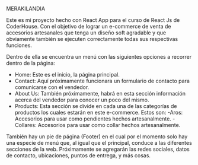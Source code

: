 MERAKILANDIA

Este es mi proyecto hecho con React App para el curso de React Js de CoderHouse. 
Con el objetivo de lograr un e-commerce de venta de accesorios artesanales que tenga un diseño soft agradable y que obviamente también se ejecuten correctamente todas sus respectivas funciones.

Dentro de ella se encuentra un menú con las siguientes opciones a recorrer dentro de la página:
* Home: Este es el inicio, la página principal.
* Contact: Aquí próximamente funcionara un formulario de contacto para comunicarse con el vendedor.
* About Us: También próximamente, habrá en esta sección información acerca del vendedor para conocer un poco del mismo.
* Products: Esta sección se divide en cada una de las categorías de productos los cuales estarán en este e-commerce. Estos son:
     -Aros: Accesorios para usar como pendientes hechos artesanalmente.
     -Collares: Accesorios para usar como collar hechos artesanalmente.
    
También hay un pie de página (Footer) en el cual por el momento solo hay una especie de menú que, al igual que el principal, conduce a las diferentes secciones de la web. Próximamente se agregarán las redes sociales, datos de contacto, ubicaciones, puntos de entrega, y más cosas.
